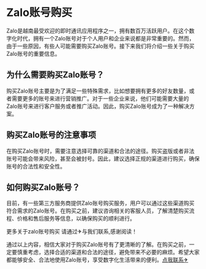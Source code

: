 # Zalo账号购买

Zalo是越南最受欢迎的即时通讯应用程序之一，拥有数百万活跃用户。在这个数字化时代，拥有一个Zalo账号对于个人用户和企业来说都是非常重要的。然而，由于一些原因，有些人可能需要购买Zalo账号。接下来我们将介绍一些关于购买Zalo账号的重要信息。

## 为什么需要购买Zalo账号？

购买Zalo账号主要是为了满足一些特殊需求，比如想要拥有更多的好友数量，或者需要更多的账号来进行营销推广。对于一些企业来说，他们可能需要大量的Zalo账号来进行客户服务或者推广活动。因此，购买Zalo账号成为了一种解决方案。

## 购买Zalo账号的注意事项

在购买Zalo账号时，需要注意选择可靠的渠道和合法的途径。购买盗版或者非法账号可能会带来风险，甚至会被封号。因此，建议选择正规的渠道进行购买，确保账号的合法性和安全性。

## 如何购买Zalo账号？

目前，有一些第三方服务商提供Zalo账号购买服务，用户可以通过这些渠道购买符合需求的Zalo账号。在购买之前，建议咨询相关的客服人员，了解清楚购买流程、价格和售后服务等信息，以确保购买的顺利进行。

更多关于zalo账号购买 请通过✈与我们联系,感谢阅读！

通过以上内容，相信大家对于购买Zalo账号有了更清晰的了解。在购买之前，一定要慎重考虑，选择合适的渠道和合法的途径，避免带来不必要的麻烦。希望大家都能够安全、合法地使用Zalo账号，享受数字化生活带来的便利。[点我联系✈](https://help.G208.com)